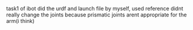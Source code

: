 task1 of ibot
did the urdf and launch file by myself, used reference
didnt really change the joints because prismatic joints arent appropriate for the arm(i think)
